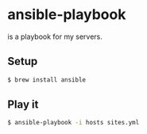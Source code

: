 # ansible-playbook

is a playbook for my servers.

## Setup

```bash
$ brew install ansible
```

## Play it

```bash
$ ansible-playbook -i hosts sites.yml
```

